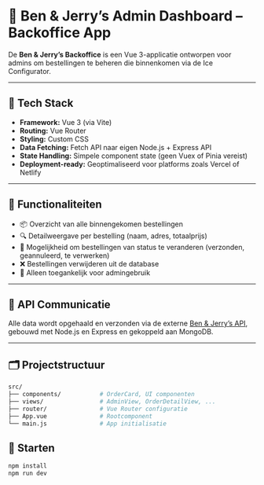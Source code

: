 # 🧁 Ben & Jerry’s Admin Dashboard – Backoffice App

De **Ben & Jerry’s Backoffice** is een Vue 3-applicatie ontworpen voor admins om bestellingen te beheren die binnenkomen via de Ice Configurator.

---

## 🧱 Tech Stack

- **Framework:** Vue 3 (via Vite)
- **Routing:** Vue Router
- **Styling:** Custom CSS
- **Data Fetching:** Fetch API naar eigen Node.js + Express API
- **State Handling:** Simpele component state (geen Vuex of Pinia vereist)
- **Deployment-ready:** Geoptimaliseerd voor platforms zoals Vercel of Netlify

---

## 🔧 Functionaliteiten

- 📦 Overzicht van alle binnengekomen bestellingen
- 🔍 Detailweergave per bestelling (naam, adres, totaalprijs)
- 🚦 Mogelijkheid om bestellingen van status te veranderen (verzonden, geannuleerd, te verwerken)
- ❌ Bestellingen verwijderen uit de database
- 🔐 Alleen toegankelijk voor admingebruik

---

## 🔌 API Communicatie

Alle data wordt opgehaald en verzonden via de externe [Ben & Jerry’s API](https://github.com/MattDesignThomasMore/ben-jerrys-api), gebouwd met Node.js en Express en gekoppeld aan MongoDB.

---

## 🗂️ Projectstructuur

```bash
src/
├── components/           # OrderCard, UI componenten
├── views/                # AdminView, OrderDetailView, ...
├── router/               # Vue Router configuratie
├── App.vue               # Rootcomponent
└── main.js               # App initialisatie
``` 

## 🚀 Starten

```bash
npm install
npm run dev